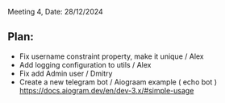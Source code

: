 Meeting 4, Date: 28/12/2024

## Plan:

- Fix username constraint property, make it unique / Alex
- Add logging configuration to utils / Alex
- Fix add Admin user / Dmitry
- Create a new telegram bot / Aiograam example ( echo bot ) https://docs.aiogram.dev/en/dev-3.x/#simple-usage

